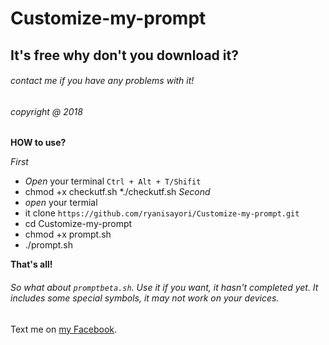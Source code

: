 # Customize-my-prompt
## It's free why don't you download it?
###### contact me if you have any problems with it!
###### copyright @ 2018

**HOW to use?**

*First*
* *Open* your terminal ```Ctrl + Alt + T/Shifit ```
* chmod +x checkutf.sh
*./checkutf.sh
*Second*
* *open* your termial
* it clone ```https://github.com/ryanisayori/Customize-my-prompt.git```
* cd Customize-my-prompt
* chmod +x prompt.sh
* ./prompt.sh

**That's all!**

###### So what about ```promptbeta.sh```. Use it if you want, it hasn't completed yet. It includes some special symbols, it may not work on your devices.

Text me on [my Facebook](https://www.facebook.com/ryanisayori0164).
